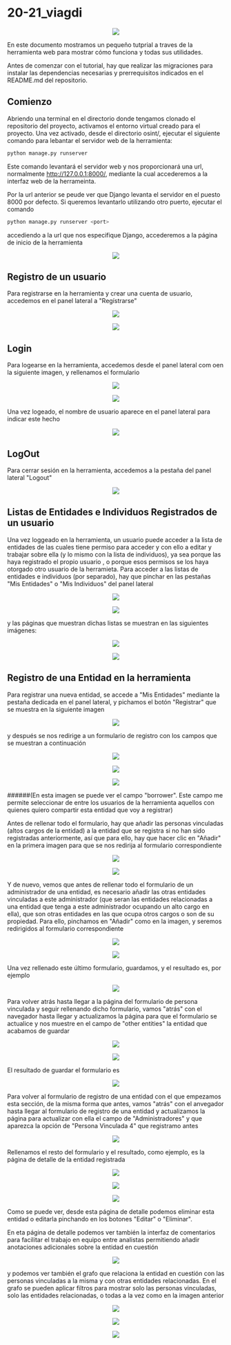 # 20-21_viagdi

<p align="center">
  <img src="https://github.com/MCYP-UniversidadReyJuanCarlos/20-21_viagdi/blob/main/osint/catalog/static/images/CyberPeek.png" />
</p>

En este documento mostramos un pequeño tutprial a traves de la herramienta web para mostrar cómo funciona y todas sus utilidades.

Antes de comenzar con el tutorial, hay que realizar las migraciones para instalar las dependencias necesarias y prerrequisitos indicados en el README.md 
del repositorio.

## Comienzo

Abriendo una terminal en el directorio donde tengamos clonado el repositorio del proyecto, activamos el entorno virtual creado para el proyecto.
Una vez activado, desde el directorio osint/, ejecutar el siguiente comando para lebantar el servidor web de la herramienta:

```bash
python manage.py runserver
```

Este comando levantará el servidor web y nos proporcionará una url, normalmente http://127.0.0.1:8000/, mediante la cual accederemos a la interfaz web de la herrameinta.

Por la url anterior se peude ver que Django levanta el servidor en el puesto 8000 por defecto. Si queremos levantarlo utilizando otro
puerto, ejecutar el comando

```bash
python manage.py runserver <port>
```

accediendo a la url que nos especifique Django, accederemos a la página de inicio de la herramienta

<p align="center">
  <img src="https://github.com/MCYP-UniversidadReyJuanCarlos/20-21_viagdi/blob/main/ImagesTutorial/inicio.jpg" />
</p>

## Registro de un usuario

Para registrarse en la herramienta y crear una cuenta de usuario, accedemos en el panel lateral a "Regístrarse"

<p align="center">
  <img src="https://github.com/MCYP-UniversidadReyJuanCarlos/20-21_viagdi/blob/main/ImagesTutorial/registroUsuario.JPG" />
</p>

<p align="center">
  <img src="https://github.com/MCYP-UniversidadReyJuanCarlos/20-21_viagdi/blob/main/ImagesTutorial/formulario_registro_usuarios.JPG" />
</p>

## Login 

Para logearse en la herramienta, accedemos desde el panel lateral com oen la siguiente imagen, y rellenamos el formulario

<p align="center">
  <img src="https://github.com/MCYP-UniversidadReyJuanCarlos/20-21_viagdi/blob/main/ImagesTutorial/loginLateral.JPG" />
</p>

<p align="center">
  <img src="https://github.com/MCYP-UniversidadReyJuanCarlos/20-21_viagdi/blob/main/ImagesTutorial/login.JPG" />
</p>

Una vez logeado, el nombre de usuario aparece en el panel lateral para indicar este hecho

<p align="center">
  <img src="https://github.com/MCYP-UniversidadReyJuanCarlos/20-21_viagdi/blob/main/ImagesTutorial/loggeado.jpg" />
</p>

## LogOut
Para cerrar sesión en la herramienta, accedemos a la pestaña del panel lateral "Logout"

<p align="center">
  <img src="https://github.com/MCYP-UniversidadReyJuanCarlos/20-21_viagdi/blob/main/ImagesTutorial/logout.JPG" />
</p>

## Listas de Entidades e Individuos Registrados de un usuario

Una vez loggeado en la herramienta, un usuario puede acceder a la lista de entidades de las cuales tiene permiso para acceder y con ello a editar y trabajar sobre ella
(y lo mismo con la lista de individuos), ya sea porque las haya registrado el propio usuario , o porque esos permisos se los haya otorgado otro 
usuario de la herramieta. Para acceder a las listas de entidades e individuos (por separado), hay que pinchar en las pestañas "Mis Entidades" o "Mis Individuos" del panel lateral

<p align="center">
  <img src="https://github.com/MCYP-UniversidadReyJuanCarlos/20-21_viagdi/blob/main/ImagesTutorial/MisEntidades.jpg" />
</p>

<p align="center">
  <img src="https://github.com/MCYP-UniversidadReyJuanCarlos/20-21_viagdi/blob/main/ImagesTutorial/MisIndividuos.JPG" />
</p>

y las páginas que muestran dichas listas se muestran en las siguientes imágenes:

<p align="center">
  <img src="https://github.com/MCYP-UniversidadReyJuanCarlos/20-21_viagdi/blob/main/ImagesTutorial/EntidadesLista.jpg" />
</p>

<p align="center">
  <img src="https://github.com/MCYP-UniversidadReyJuanCarlos/20-21_viagdi/blob/main/ImagesTutorial/IndividuosLista.JPG" />
</p>

## Registro de una Entidad en la herramienta

Para registrar una nueva entidad, se accede a "Mis Entidades" mediante la pestaña dedicada en el panel lateral, y pichamos 
el botón "Registrar" que se muestra en la siguiente imagen

<p align="center">
  <img src="https://github.com/MCYP-UniversidadReyJuanCarlos/20-21_viagdi/blob/main/ImagesTutorial/RegistroEntidad.JPG" />
</p>

y después se nos redirige a un formulario de registro con los campos que se muestran a continuación

<p align="center">
  <img src="https://github.com/MCYP-UniversidadReyJuanCarlos/20-21_viagdi/blob/main/ImagesTutorial/registroEnt1.JPG" />
</p>

<p align="center">
  <img src="https://github.com/MCYP-UniversidadReyJuanCarlos/20-21_viagdi/blob/main/ImagesTutorial/registroEnt2.JPG" />
</p>

<p align="center">
  <img src="https://github.com/MCYP-UniversidadReyJuanCarlos/20-21_viagdi/blob/main/ImagesTutorial/registroEnt3.JPG" />

######(En esta imagen se puede ver el campo "borrower". Este campo me permite seleccionar de entre los usuarios de la herramienta aquellos con quienes quiero compartir esta entidad que voy a registrar)
</p>

Antes de rellenar todo el formulario, hay que añadir las personas vinculadas (altos cargos de la entidad) a la entidad
que se registra si no han sido registradas anteriormente, así que para ello, hay que hacer clic en "Añadir" en la primera
imagen para que se nos redirija al formulario correspondiente

<p align="center">
  <img src="https://github.com/MCYP-UniversidadReyJuanCarlos/20-21_viagdi/blob/main/ImagesTutorial/AñadirPersVinc.jpg" />
</p>

<p align="center">
  <img src="https://github.com/MCYP-UniversidadReyJuanCarlos/20-21_viagdi/blob/main/ImagesTutorial/FormularioPersVinc.jpg" />
</p>

Y de nuevo, vemos que antes de rellenar todo el formulario de un administrador de una entidad, es necesario añadir las otras
entidades vinculadas a este administrador (que seran las entidades relacionadas a una entidad que tenga a este administrador
ocupando un alto cargo en ella), que son otras entidades en las que ocupa otros cargos o son de su propiedad. Para ello, 
pinchamos en "Añadir" como en la imagen, y seremos redirigidos al formulario correspondiente

<p align="center">
  <img src="https://github.com/MCYP-UniversidadReyJuanCarlos/20-21_viagdi/blob/main/ImagesTutorial/AñadirEntVinc.jpg" />
</p>

<p align="center">
  <img src="https://github.com/MCYP-UniversidadReyJuanCarlos/20-21_viagdi/blob/main/ImagesTutorial/FormularioEntVinc.jpg" />
</p>

Una vez rellenado este último formulario, guardamos, y el resultado es, por ejemplo

<p align="center">
  <img src="https://github.com/MCYP-UniversidadReyJuanCarlos/20-21_viagdi/blob/main/ImagesTutorial/EjemploEntRel.JPG" />
</p>

Para volver atrás hasta llegar a la página del formulario de persona vinculada y seguir rellenando dicho formulario,
vamos "atrás" con el navegador hasta llegar y actualizamos la página para que el formulario se actualice y nos muestre 
en el campo de "other entities" la entidad que acabamos de guardar

<p align="center">
  <img src="https://github.com/MCYP-UniversidadReyJuanCarlos/20-21_viagdi/blob/main/ImagesTutorial/other_entities.JPG" />
</p>

<p align="center">
  <img src="https://github.com/MCYP-UniversidadReyJuanCarlos/20-21_viagdi/blob/main/ImagesTutorial/EjemploPersVincFormulario.jpg" />
</p>

El resultado de guardar el formulario es

<p align="center">
  <img src="https://github.com/MCYP-UniversidadReyJuanCarlos/20-21_viagdi/blob/main/ImagesTutorial/PersonaVinculada4.JPG" />
</p>

Para volver al formulario de registro de una entidad con el que empezamos esta sección, de la misma forma que antes, vamos "atrás"
con el anvegador hasta llegar al formulario de registro de una entidad y actualizamos la página para actualizar con ella el 
campo de "Administradores" y que aparezca la opción de "Persona Vinculada 4" que registramo antes

<p align="center">
  <img src="https://github.com/MCYP-UniversidadReyJuanCarlos/20-21_viagdi/blob/main/ImagesTutorial/administradores.JPG" />
</p>

Rellenamos el resto del formulario y el resultado, como ejemplo, es la página de detalle de la entidad registrada

<p align="center">
  <img src="https://github.com/MCYP-UniversidadReyJuanCarlos/20-21_viagdi/blob/main/ImagesTutorial/entityDetail.JPG" />
</p>

<p align="center">
  <img src="https://github.com/MCYP-UniversidadReyJuanCarlos/20-21_viagdi/blob/main/ImagesTutorial/entityDetail2.JPG" />
</p>

<p align="center">
  <img src="https://github.com/MCYP-UniversidadReyJuanCarlos/20-21_viagdi/blob/main/ImagesTutorial/entityDetail3.JPG" />
</p>

Como se puede ver, desde esta página de detalle podemos eliminar esta entidad o editarla pinchando en los botones
"Editar" o "Eliminar".

En eta página de detalle podemos ver también la interfaz de comentarios para facilitar el trabajo en equipo entre analistas permitiendo
añadir anotaciones adicionales sobre la entidad en cuestión

<p align="center">
  <img src="https://github.com/MCYP-UniversidadReyJuanCarlos/20-21_viagdi/blob/main/ImagesTutorial/comentarios.JPG" />
</p>

y podemos ver también el grafo que relaciona la entidad en cuestión con las personas vinculadas a la misma y con otras
entidades relacionadas. En el grafo se pueden aplicar filtros para mostrar solo las personas vinculadas, solo las entidades
relacionadas, o todas a la vez como en la imagen anterior

<p align="center">
  <img src="https://github.com/MCYP-UniversidadReyJuanCarlos/20-21_viagdi/blob/main/ImagesTutorial/grafoOpciones.JPG" />
</p>

<p align="center">
  <img src="https://github.com/MCYP-UniversidadReyJuanCarlos/20-21_viagdi/blob/main/ImagesTutorial/grafoPersVinc.JPG" />
</p>

<p align="center">
  <img src="https://github.com/MCYP-UniversidadReyJuanCarlos/20-21_viagdi/blob/main/ImagesTutorial/grafoEntRel.jpg" />
</p>
